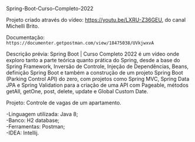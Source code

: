 Spring-Boot-Curso-Completo-2022

Projeto criado através do vídeo: https://youtu.be/LXRU-Z36GEU, do canal Michelli Brito.

Documentação: `https://documenter.getpostman.com/view/18475038/UVkjwxvA`

Descrição prévia: Spring Boot | Curso Completo 2022 é um vídeo onde exploro tanto a parte teórica quanto prática do Spring, desde a base do Spring Framework, Inversão de Controle, Injeção de Dependências, Beans, definição Spring Boot e também a construção de um projeto Spring Boot (Parking Control API) do zero, com projetos como Spring MVC, Spring Data JPA e Spring Validation para a criação de uma API com Pageable, métodos getAll, getOne, post, delete, update e Global Custom Date.

Projeto: Controle de vagas de um apartamento.

-Linguagem utilizada: Java 8;<br>
-Banco: H2 database;<br>
-Ferramentas: Postman;<br>
-IDEA: Intellij.<br>
